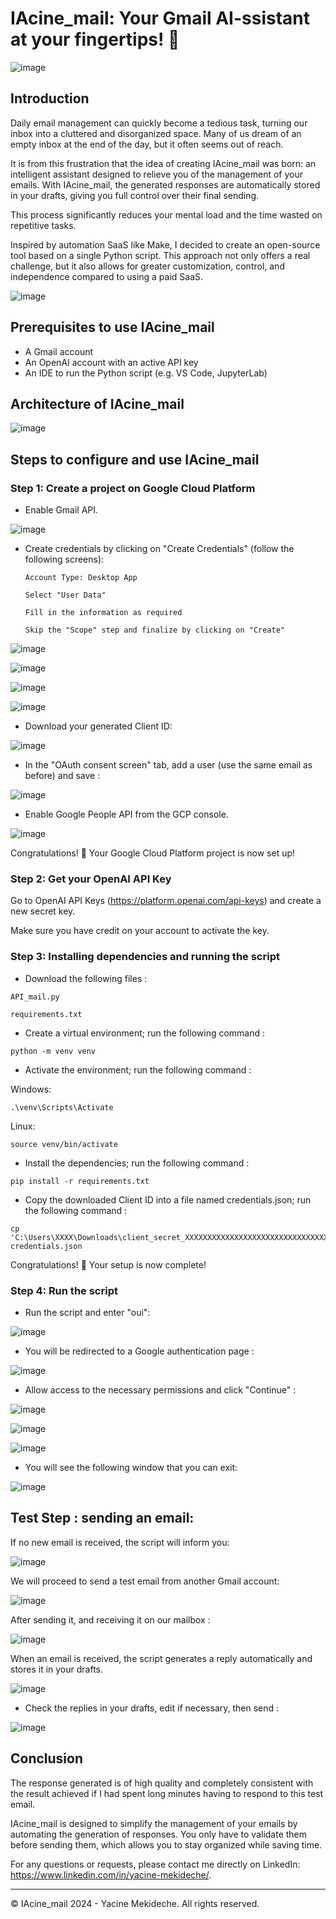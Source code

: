 # IAcine_mail: Your Gmail AI-ssistant at your fingertips! 📩

![image](https://github.com/user-attachments/assets/67dbd647-5b10-4a37-83ac-714d9187388c)


## Introduction
Daily email management can quickly become a tedious task, turning our inbox into a cluttered and disorganized space.
Many of us dream of an empty inbox at the end of the day, but it often seems out of reach.

It is from this frustration that the idea of ​​creating IAcine_mail was born: an intelligent assistant designed to relieve you of the management of your emails.
With IAcine_mail, the generated responses are automatically stored in your drafts, giving you full control over their final sending.

This process significantly reduces your mental load and the time wasted on repetitive tasks.

Inspired by automation SaaS like Make, I decided to create an open-source tool based on a single Python script.
This approach not only offers a real challenge, but it also allows for greater customization, control, and independence compared to using a paid SaaS.

![image](https://github.com/user-attachments/assets/0ea640e0-bec1-4c29-861b-51f8e5e7da46)



## Prerequisites to use IAcine_mail

- A Gmail account
- An OpenAI account with an active API key
- An IDE to run the Python script (e.g. VS Code, JupyterLab)

## Architecture of IAcine_mail
![image](https://github.com/user-attachments/assets/28ab41df-26c1-442d-8df7-e16722383842)





## Steps to configure and use IAcine_mail

### Step 1: Create a project on Google Cloud Platform

- Enable Gmail API.

![image](https://github.com/user-attachments/assets/032688b8-f06b-4ed1-9c11-41faf48dd494)



- Create credentials by clicking on "Create Credentials" (follow the following screens):

  `Account Type: Desktop App`
  
  `Select "User Data"`
  
  `Fill in the information as required`
  
  `Skip the "Scope" step and finalize by clicking on "Create"`

![image](https://github.com/user-attachments/assets/3da3e6ff-f851-4d95-9156-3483df1d0a76)

![image](https://github.com/user-attachments/assets/b6fbd885-b25e-44a3-a321-7870ccb9d192)

![image](https://github.com/user-attachments/assets/026598f7-c3e5-4be9-bfd7-3ccbd157e167)

![image](https://github.com/user-attachments/assets/c73e6f2c-0cc8-47ef-a7ae-f81d7244d1c3)


- Download your generated Client ID:

![image](https://github.com/user-attachments/assets/a845712e-e168-4282-a1bd-45a8095e9a4f)


- In the "OAuth consent screen" tab, add a user (use the same email as before) and save :

![image](https://github.com/user-attachments/assets/4ada182f-9952-4d36-890a-363101c66206)


- Enable Google People API from the GCP console.

![image](https://github.com/user-attachments/assets/65824332-aa61-4017-b222-ec2f5d0ff8bd)


Congratulations! 🎉 Your Google Cloud Platform project is now set up!


### Step 2: Get your OpenAI API Key

Go to OpenAI API Keys (https://platform.openai.com/api-keys) and create a new secret key. 

Make sure you have credit on your account to activate the key.


### Step 3: Installing dependencies and running the script

- Download the following files :

`API_mail.py`

`requirements.txt`

- Create a virtual environment; run the following command :

```
python -m venv venv
```

  
- Activate the environment; run the following command :

Windows:
```
.\venv\Scripts\Activate
```

Linux: 
```
source venv/bin/activate
```



- Install the dependencies; run the following command :

```
pip install -r requirements.txt
```

- Copy the downloaded Client ID into a file named credentials.json; run the following command :

```
cp 'C:\Users\XXXX\Downloads\client_secret_XXXXXXXXXXXXXXXXXXXXXXXXXXXXXXXXX.apps.googleusercontent.com.json' credentials.json
```

Congratulations! 🎉 Your setup is now complete!


### Step 4: Run the script

- Run the script and enter "oui":

![image](https://github.com/user-attachments/assets/5a14da2d-3338-4347-9dc7-b108451251cc)


- You will be redirected to a Google authentication page :
  
![image](https://github.com/user-attachments/assets/5608918d-4ea3-4e0b-a6b0-63ff8cd6fbb0)




- Allow access to the necessary permissions and click "Continue" :

![image](https://github.com/user-attachments/assets/b19c671f-f3c1-4afa-b541-00763a669ddf)

![image](https://github.com/user-attachments/assets/beff0e9f-d68d-4eca-9a63-5ffd34b88b43)


![image](https://github.com/user-attachments/assets/377ac6d5-e8a8-4aec-8f0b-b904ed00b202)





- You will see the following window that you can exit:

![image](https://github.com/user-attachments/assets/e2221fae-92cd-4fe9-b030-66ab410e65a6)



## Test Step : sending an email:


If no new email is received, the script will inform you:

![image](https://github.com/user-attachments/assets/429111f3-15cc-45db-b3b6-a247312af527)


We will proceed to send a test email from another Gmail account:

![image](https://github.com/user-attachments/assets/502c8de6-53f6-44c8-8ca1-54c342a1adfc)


After sending it, and receiving it on our mailbox :

![image](https://github.com/user-attachments/assets/8f82b201-e20a-4dd4-9772-1d19d12a386b)



When an email is received, the script generates a reply automatically and stores it in your drafts.

![image](https://github.com/user-attachments/assets/159db520-8b81-4dca-aa7e-9e4f2bda4d04)

- Check the replies in your drafts, edit if necessary, then send :
  
![image](https://github.com/user-attachments/assets/e05978e8-96a1-4449-a863-5421f0ef5b94)



## Conclusion

The response generated is of high quality and completely consistent with the result achieved if I had spent long minutes having to respond to this test email.

IAcine_mail is designed to simplify the management of your emails by automating the generation of responses. You only have to validate them before sending them, which allows you to stay organized while saving time.

For any questions or requests, please contact me directly on LinkedIn: https://www.linkedin.com/in/yacine-mekideche/.



---------------------------------------------------------------------
© IAcine_mail 2024 - Yacine Mekideche. All rights reserved.


